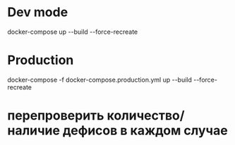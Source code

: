 # Dev mode

docker-compose up --build --force-recreate

# Production

docker-compose -f docker-compose.production.yml up --build --force-recreate

# перепроверить количество/наличие дефисов в каждом случае
